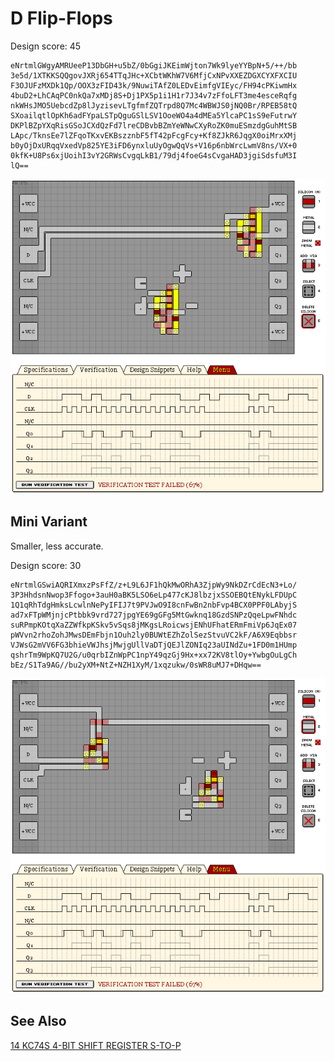 # D Flip-Flops

Design score: 45

```
eNrtmlGWgyAMRUeeP13DbGH+u5bZ/0bGgiJKEimWjton7Wk9lyeYYBpN+5/++/bb
3e5d/1XTKKSQQgovJXRj654TTqJHc+XCbtWKhW7V6MfjCxNPvXXEZDGXCYXFXCIU
F3OJUFzMXDk1Qp/OOX3zFID43k/9NuwiTAfZ0LEDvEimfgVIEyc/FH94cPKiwmHx
4buD2+LhCAqPC0nkQa7xMDj8S+Dj1PX5p1i1H1r7J34v7zFfoLFT3me4esceRqfg
nkWHsJMO5UebcdZp8lJyzisevLTgfmfZQTrpd8Q7Mc4WBWJS0jNQ0Br/RPEB58tQ
SXoailqtlOpKh6adFYpaLSTpQguGSlLSV1OoeWO4a4dMEa5YlcaPC1sS9eFutrwY
DKPlBZpYXqRisGSoJCXdQzFd7lreCDBvbBZmYeWNwCXyRoZK0muESmzdgGuhMtSB
LApc/TknsEe7lZFqoTKxvEKBszznbF5fT42pFcgFcy+Kf8ZJkR6JqgX0oiMrxXMj
b0yOjDxURqqVxedVp825YE3iFD6ynxluUyOgwQqVs+V16p6nbWrcLwmV8ns/VX+0
0kfK+U8Ps6xjUoihI3vY2GRWsCvgqLkB1/79dj4foeG4sCvgaHAD3jgiSdsfuM3I
lQ==
```

![D LATCH MINI](./assets/d-flipflop.png)

## Mini Variant

Smaller, less accurate.

Design score: 30

```
eNrtmlGSwiAQRIXmxzPsFfZ/z+L9L6JF1hQkMwORhA3ZjpWy9NkDZrCdEcN3+Lo/
3P3HhdsnNwop3Ffogo+3auH0aBK5LSO6eLp477cKJ8lbzjxSSOEBQtENykLFDUpC
1Q1qRhTdgHmksLcwlnNePyIFIJ7t9PVJwO9I8cnFwBn2nbFvp4BCX0PPF0LAbyjS
ad7xFTpWMjnjcPtbbk9vrd727jpgYE69gGFg5MtGwknq18GzdSNPzQqeLpwFNhdc
suRPmpKOtqXaZZWfkpKSkv5vSqs8jMKgsLRoicwsjENhUFhatERmFmiVp6JqEx07
pWVvn2rhoZohJMwsDEmFbjn1Ouh2ly0BUWtEZhZolSezStvuVC2kF/A6X9Eqbbsr
VJWsG2mVV6FG3bhieVWJhsjMwjgUllVaDTjQEJlZONIq23aUINdZu+1FD0m1HUmp
qshrTm9WpKQ7U2G/u0qrbIZnWpPC1npY49qzGj9Hx+xx72KV8tlOy+YwbgOuLgCh
bEz/S1Ta9AG//bu2yXM+NtZ+NZH1XyM/1xqzukw/0sWR8uMJ7+DHqw==
```

![D LATCH](./assets/d-flipflop-mini.png)


## See Also

[14 KC74S 4-BIT SHIFT REGISTER S-TO-P](/levels/14%20KC74S%204-BIT%20SHIFT%20REGISTER%20S-TO-P.md)